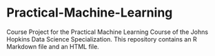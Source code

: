 # Practical-Machine-Learning
Course Project for the Practical Machine Learning Course of the Johns Hopkins Data Science Specialization. This repository contains an R Markdown file and an HTML file.

